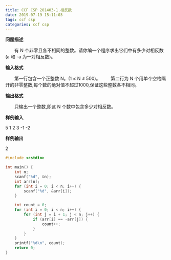 ```yaml
---
title: CCF CSP 201403-1.相反数
date: 2019-07-19 15:11:03
tags: ccf csp
categories: ccf csp
---
```


**问题描述**

　　有 N 个非零且各不相同的整数。请你编一个程序求出它们中有多少对相反数(a 和 -a 为一对相反数)。

<!--more-->

**输入格式**

　　第一行包含一个正整数 N。(1 ≤ N ≤ 500)。
　　第二行为 N 个用单个空格隔开的非零整数,每个数的绝对值不超过1000,保证这些整数各不相同。

**输出格式**

　　只输出一个整数,即这 N 个数中包含多少对相反数。

**样例输入**

5
1 2 3 -1 -2

**样例输出**

2

```c++
#include <cstdio>

int main() {
	int n;
	scanf("%d", &n);
	int arr[n];
	for (int i = 0; i < n; i++) {
		scanf("%d", &arr[i]);
	}

	int count = 0;
	for (int i = 0; i < n; i++) {
		for (int j = i + 1; j < n; j++) {
			if (arr[i] == -arr[j]) {
				count++;
			}
		}
	}
	printf("%d\n", count);
	return 0;
}
```

